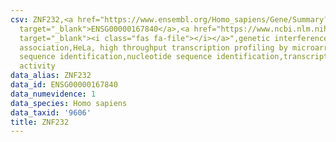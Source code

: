 ```yaml
---
csv: ZNF232,<a href="https://www.ensembl.org/Homo_sapiens/Gene/Summary?db=core;g=ENSG00000167840"
  target="_blank">ENSG00000167840</a>,<a href="https://www.ncbi.nlm.nih.gov/pubmed/17216044"
  target="_blank"><i class="fas fa-file"></i></a>",genetic interference,functional
  association,HeLa, high throughput transcription profiling by microarray,nucleotide
  sequence identification,nucleotide sequence identification,transcriptional regulation,down-regulates
  activity
data_alias: ZNF232
data_id: ENSG00000167840
data_numevidence: 1
data_species: Homo sapiens
data_taxid: '9606'
title: ZNF232
---
```

